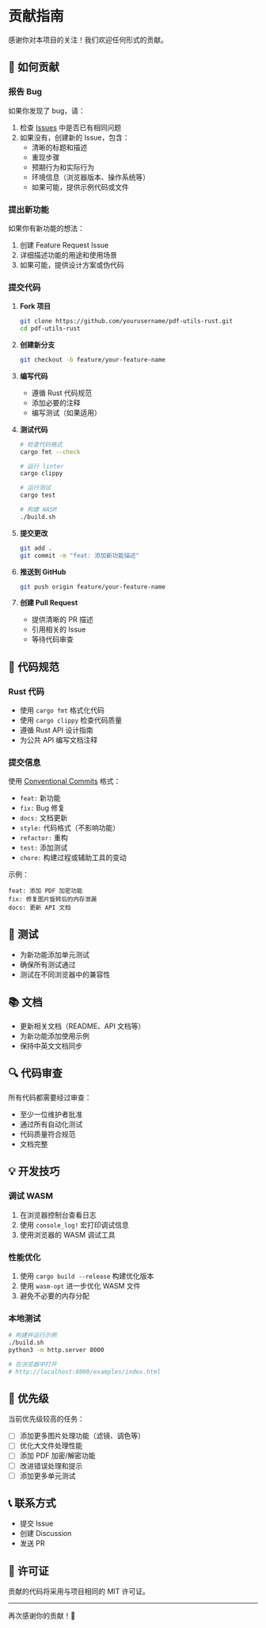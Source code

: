# 贡献指南

感谢你对本项目的关注！我们欢迎任何形式的贡献。

## 🤝 如何贡献

### 报告 Bug

如果你发现了 bug，请：

1. 检查 [Issues](https://github.com/yourusername/pdf-utils-rust/issues) 中是否已有相同问题
2. 如果没有，创建新的 Issue，包含：
   - 清晰的标题和描述
   - 重现步骤
   - 预期行为和实际行为
   - 环境信息（浏览器版本、操作系统等）
   - 如果可能，提供示例代码或文件

### 提出新功能

如果你有新功能的想法：

1. 创建 Feature Request Issue
2. 详细描述功能的用途和使用场景
3. 如果可能，提供设计方案或伪代码

### 提交代码

1. **Fork 项目**

   ```bash
   git clone https://github.com/yourusername/pdf-utils-rust.git
   cd pdf-utils-rust
   ```

2. **创建新分支**

   ```bash
   git checkout -b feature/your-feature-name
   ```

3. **编写代码**

   - 遵循 Rust 代码规范
   - 添加必要的注释
   - 编写测试（如果适用）

4. **测试代码**

   ```bash
   # 检查代码格式
   cargo fmt --check

   # 运行 linter
   cargo clippy

   # 运行测试
   cargo test

   # 构建 WASM
   ./build.sh
   ```

5. **提交更改**

   ```bash
   git add .
   git commit -m "feat: 添加新功能描述"
   ```

6. **推送到 GitHub**

   ```bash
   git push origin feature/your-feature-name
   ```

7. **创建 Pull Request**
   - 提供清晰的 PR 描述
   - 引用相关的 Issue
   - 等待代码审查

## 📝 代码规范

### Rust 代码

- 使用 `cargo fmt` 格式化代码
- 使用 `cargo clippy` 检查代码质量
- 遵循 Rust API 设计指南
- 为公共 API 编写文档注释

### 提交信息

使用 [Conventional Commits](https://www.conventionalcommits.org/) 格式：

- `feat:` 新功能
- `fix:` Bug 修复
- `docs:` 文档更新
- `style:` 代码格式（不影响功能）
- `refactor:` 重构
- `test:` 添加测试
- `chore:` 构建过程或辅助工具的变动

示例：

```
feat: 添加 PDF 加密功能
fix: 修复图片旋转后的内存泄漏
docs: 更新 API 文档
```

## 🧪 测试

- 为新功能添加单元测试
- 确保所有测试通过
- 测试在不同浏览器中的兼容性

## 📚 文档

- 更新相关文档（README、API 文档等）
- 为新功能添加使用示例
- 保持中英文文档同步

## 🔍 代码审查

所有代码都需要经过审查：

- 至少一位维护者批准
- 通过所有自动化测试
- 代码质量符合规范
- 文档完整

## 💡 开发技巧

### 调试 WASM

1. 在浏览器控制台查看日志
2. 使用 `console_log!` 宏打印调试信息
3. 使用浏览器的 WASM 调试工具

### 性能优化

1. 使用 `cargo build --release` 构建优化版本
2. 使用 `wasm-opt` 进一步优化 WASM 文件
3. 避免不必要的内存分配

### 本地测试

```bash
# 构建并运行示例
./build.sh
python3 -m http.server 8000

# 在浏览器中打开
# http://localhost:8000/examples/index.html
```

## 🎯 优先级

当前优先级较高的任务：

- [ ] 添加更多图片处理功能（滤镜、调色等）
- [ ] 优化大文件处理性能
- [ ] 添加 PDF 加密/解密功能
- [ ] 改进错误处理和提示
- [ ] 添加更多单元测试

## 📞 联系方式

- 提交 Issue
- 创建 Discussion
- 发送 PR

## 📜 许可证

贡献的代码将采用与项目相同的 MIT 许可证。

---

再次感谢你的贡献！🎉
